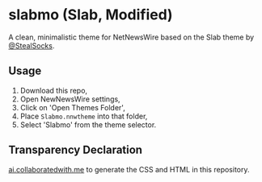 # slabmo (Slab, Modified)

A clean, minimalistic theme for NetNewsWire based on the Slab theme by [@StealSocks](https://github.com/stealsocks/NetNewsWire-themes/).

## Usage

1. Download this repo,
2. Open NewNewsWire settings,
3. Click on 'Open Themes Folder',
4. Place `Slabmo.nnwtheme` into that folder,
5. Select 'Slabmo' from the theme selector.

## Transparency Declaration

[ai.collaboratedwith.me](ai.collaboratedwith.me) to generate the CSS and HTML in this repository.
